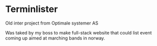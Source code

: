 # Terminlister
Old inter project from Optimale systemer AS

Was taked by my boss to make full-stack website that could list event coming up aimed at marching bands in norway.
